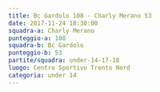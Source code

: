 ```yaml
---
title: Bc Gardolo 108 - Charly Merano 53
date: 2017-11-24 18:30:00
squadra-a: Charly Merano
punteggio-a: 108
squadra-b: Bc Gardolo
punteggio-b: 53
partite/squadra: under-14-17-18
luogo: Centro Sportivo Trento Nord
categoria: under 14
---
```

